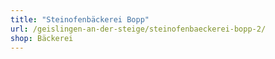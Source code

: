 ```yaml
---
title: "Steinofenbäckerei Bopp"
url: /geislingen-an-der-steige/steinofenbaeckerei-bopp-2/
shop: Bäckerei
---
```

